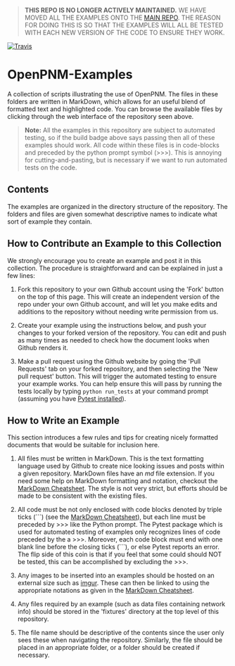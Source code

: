 
> **THIS REPO IS NO LONGER ACTIVELY MAINTAINED.** WE HAVE MOVED ALL THE EXAMPLES ONTO THE [MAIN REPO](https://github.com/PMEAL/OpenPNM/tree/master/examples). THE REASON FOR DOING THIS IS SO THAT THE EXAMPLES WILL ALL BE TESTED WITH EACH NEW VERSION OF THE CODE TO ENSURE THEY WORK.


[![Travis](https://travis-ci.org/PMEAL/OpenPNM-Examples.svg?branch=master)](https://travis-ci.org/PMEAL/OpenPNM-Examples)

# OpenPNM-Examples

A collection of scripts illustrating the use of OpenPNM.  The files in these folders are written in MarkDown, which allows for an useful blend of formatted text and highlighted code.  You can browse the available files by clicking through the web interface of the repository seen above.  
> **Note:** All the examples in this repository are subject to automated testing, so if the build badge above says passing then all of these examples should work.  All code within these files is in code-blocks and preceded by the python prompt symbol (>>>).  This is annoying for cutting-and-pasting, but is necessary if we want to run automated tests on the code.  

## Contents

The examples are organized in the directory structure of the repository.  The folders and files are given somewhat descriptive names to indicate what sort of example they contain.

## How to Contribute an Example to this Collection

We strongly encourage you to create an example and post it in this collection.  The procedure is straightforward and can be explained in just a few lines:

1.  Fork this repository to your own Github account using the 'Fork' button on the top of this page.  This will create an independent version of the repo under your own Github account, and will let you make edits and additions to the repository without needing write permission from us.  

2. Create your example using the instructions below, and push your changes to your forked version of the repository.  You can edit and push as many times as needed to check how the document looks when Github renders it.

3. Make a pull request using the Github website by going the 'Pull Requests' tab on your forked repository, and then selecting the 'New pull request' button.  This will trigger the automated testing to ensure your example works.  You can help ensure this will pass by running the tests locally by typing `python run_tests` at your command prompt (assuming you have [Pytest installed](https://pytest.org/latest/getting-started.html)).  

## How to Write an Example

This section introduces a few rules and tips for creating nicely formatted documents that would be suitable for inclusion here.  

1. All files must be written in MarkDown.  This is the text formatting language used by Github to create nice looking issues and posts within a given repository.  MarkDown files have an *md* file extension.  If you need some help on MarkDown formatting and notation, checkout the [MarkDown Cheatsheet].  The style is not very strict, but efforts should be made to be consistent with the existing files.  

2. All code must be not only enclosed with code blocks denoted by triple ticks (\`\`\`)  (see the [MarkDown Cheatsheet]), but each line must be preceded by >>> like the Python prompt.  The Pytest package which is used for automated testing of examples only recognizes lines of code preceded by the a >>>.  Moreover, each code block must end with one blank line before the closing ticks (\`\`\`), or else Pytest reports an error.  The flip side of this coin is that if you feel that some could should NOT be tested, this can be accomplished by excluding the >>>.  

3. Any images to be inserted into an examples should be hosted on an external size such as [imgur](http://imgur.com).  These can then be linked to using the appropriate notations as given in the [MarkDown Cheatsheet].

4. Any files required by an example (such as data files containing network info) should be stored in the 'fixtures' directory at the top level of this repository.  

5.  The file name should be descriptive of the contents since the user only sees these when navigating the repository. Similarly, the file should be placed in an appropriate folder, or a folder should be created if necessary.

[MarkDown CheatSheet]: https://github.com/adam-p/markdown-here/wiki/Markdown-Cheatsheet
